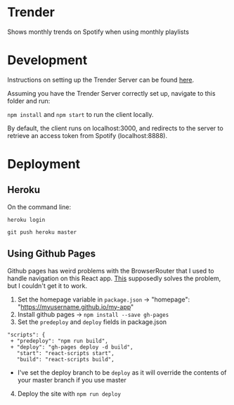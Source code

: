 # Trender
Shows monthly trends on Spotify when using monthly playlists

# Development
Instructions on setting up the Trender Server can be found [here](https://github.com/va-rau-jo/Trender-Server).

Assuming you have the Trender Server correctly set up, navigate to this folder and run:

`npm install` and `npm start` to run the client locally.

By default, the client runs on localhost:3000, and redirects to the server to retrieve an access token from Spotify (localhost:8888).

# Deployment

## Heroku

On the command line:

~~~
heroku login

git push heroku master
~~~



## Using Github Pages

Github pages has weird problems with the BrowserRouter that I used to handle navigation on this React app. [This](https://github.com/rafgraph/spa-github-pages) supposedly solves the problem, but I couldn't get it to work.

1. Set the homepage variable in `package.json` -> "homepage": "https://myusername.github.io/my-app"
2. Install github pages -> `npm install --save gh-pages`
3. Set the `predeploy` and `deploy` fields in package.json
 ~~~
 "scripts": {
  + "predeploy": "npm run build",
  + "deploy": "gh-pages deploy -d build",
    "start": "react-scripts start",
    "build": "react-scripts build",
 ~~~
  - I've set the deploy branch to be `deploy` as it will override the contents of your master branch if you use master
  
4. Deploy the site with `npm run deploy`


